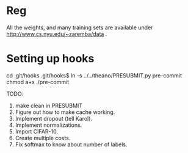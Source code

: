 Reg
===

All the weights, and many training sets are available under http://www.cs.nyu.edu/~zaremba/data .

Setting up hooks
================
cd .git/hooks
.git/hooks$ ln -s ../../theano/PRESUBMIT.py pre-commit
chmod a+x ./pre-commit


TODO: 
1. make clean in PRESUBMIT
2. Figure out how to make cache working.
3. Implement dropout (tell Karol).
4. Implement normalizations.
5. Import CIFAR-10.
6. Create multiple costs.
7. Fix softmax to know about number of labels.
